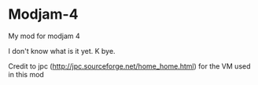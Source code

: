 Modjam-4
========

My mod for modjam 4

I don't know what is it yet. K bye.
 
Credit to jpc (http://jpc.sourceforge.net/home_home.html) for the VM used in this mod
